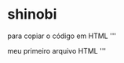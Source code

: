 # shinobi

para copiar o código em HTML
'''
<html>
  <hl>meu primeiro arquivo HTML</hl>
</html>
'''
